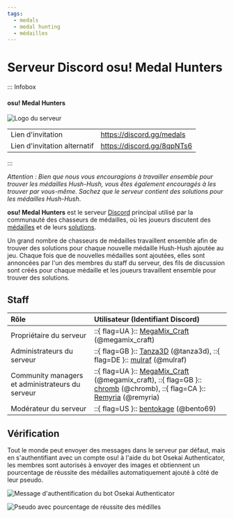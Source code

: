 ```yaml
---
tags:
  - medals
  - medal hunting
  - médailles
---
```


# Serveur Discord osu! Medal Hunters

::: Infobox

<!-- lint ignore heading-increment -->

#### osu! Medal Hunters

![Logo du serveur](img/logo.png "Le logo du serveur Discord osu! Medal Hunters, conçu par Tanza3D")

|  |  |
| :-- | :-- |
| Lien d'invitation | <https://discord.gg/medals> |
| Lien d'invitation alternatif | <https://discord.gg/8qpNTs6> |

:::

*Attention : Bien que nous vous encouragions à travailler ensemble pour trouver les médailles Hush-Hush, vous êtes également encouragés à les trouver par vous-même. Sachez que le serveur contient des solutions pour les médailles Hush-Hush*.

**osu! Medal Hunters** est le serveur [Discord](https://discord.com) principal utilisé par la communauté des chasseurs de médailles, où les joueurs discutent des [médailles](/wiki/Medals) et de leurs [solutions](/wiki/Medals/Unlock_requirements).

Un grand nombre de chasseurs de médailles travaillent ensemble afin de trouver des solutions pour chaque nouvelle médaille Hush-Hush ajoutée au jeu. Chaque fois que de nouvelles médailles sont ajoutées, elles sont annoncées par l'un des membres du staff du serveur, des fils de discussion sont créés pour chaque médaille et les joueurs travaillent ensemble pour trouver des solutions.

## Staff

| Rôle | Utilisateur (Identifiant Discord) |
| :-- | :-- |
| Propriétaire du serveur | ::{ flag=UA }:: [MegaMix_Craft](https://osu.ppy.sh/users/18152711) (@megamix_craft) |
| Administrateurs du serveur | ::{ flag=GB }:: [Tanza3D](https://osu.ppy.sh/users/10379965) (@tanza3d), ::{ flag=DE }:: [mulraf](https://osu.ppy.sh/users/1309242) (@mulraf) |
| Community managers et administrateurs du serveur | ::{ flag=UA }:: [MegaMix_Craft](https://osu.ppy.sh/users/18152711) (@megamix_craft), ::{ flag=GB }:: [chromb](https://osu.ppy.sh/users/10238680) (@chromb), ::{ flag=CA }:: [Remyria](https://osu.ppy.sh/users/1699875) (@remyria) |
| Modérateur du serveur | ::{ flag=US }:: [bentokage](https://osu.ppy.sh/users/13175102) (@bento69) |

## Vérification

Tout le monde peut envoyer des messages dans le serveur par défaut, mais en s'authentifiant avec un compte osu! à l'aide du bot Osekai Authenticator, les membres sont autorisés à envoyer des images et obtiennent un pourcentage de réussite des médailles automatiquement ajouté à côté de leur pseudo.

![Message d'authentification du bot Osekai Authenticator](img/authentication_example.png "En rejoignant le serveur, le bot Osekai Authenticator enverra un message d'authentification privé.")

![Pseudo avec pourcentage de réussite des médilles](img/medals_percentage.png "Les pseudonymes sont automatiquement modifiés pour indiquer le nombre de médailles obtenues par chaque utilisateur.")
